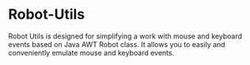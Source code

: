 # Robot-Utils
Robot Utils is designed for simplifying a work with mouse and keyboard events based on Java AWT Robot class. It allows you to easily and conveniently emulate mouse and keyboard events.

